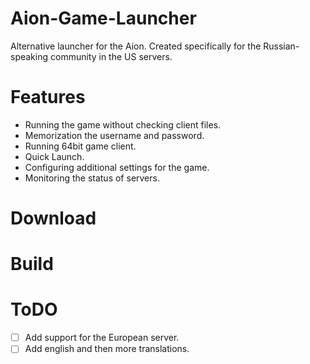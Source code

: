 Aion-Game-Launcher
==================

Alternative launcher for the Aion. Created specifically for the Russian-speaking community in the US servers. 

Features
==================
* Running the game without checking client files.
* Memorization the username and password.
* Running 64bit game client.
* Quick Launch.
* Configuring additional settings for the game.
* Monitoring the status of servers.

Download
==================

Build
==================

ToDO
==================
- [ ] Add support for the European server.
- [ ] Add english and then more translations.